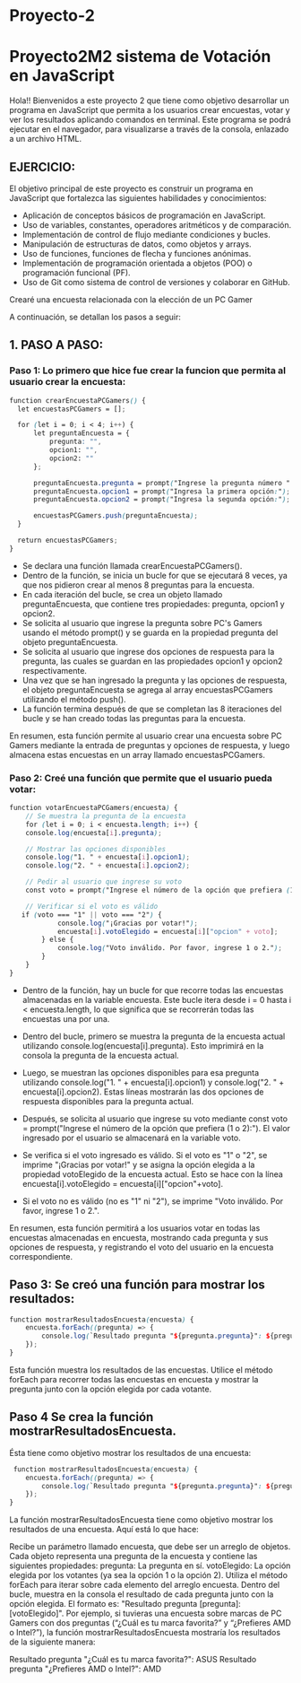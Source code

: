 # Proyecto-2

# Proyecto2M2 sistema de Votación en JavaScript
Hola!! Bienvenidos a este proyecto 2 que tiene como objetivo desarrollar un programa en JavaScript que permita a los usuarios crear encuestas, votar y ver los resultados aplicando comandos en terminal. Este programa se podrá ejecutar en el navegador, para visualizarse a través de la consola, enlazado a un archivo HTML.


## EJERCICIO:
El objetivo principal de este proyecto es construir un programa en JavaScript que fortalezca las siguientes habilidades y conocimientos:

- Aplicación de conceptos básicos de programación en JavaScript.
- Uso de variables, constantes, operadores aritméticos y de comparación.
- Implementación de control de flujo mediante condiciones y bucles.
- Manipulación de estructuras de datos, como objetos y arrays.
- Uso de funciones, funciones de flecha y funciones anónimas.
- Implementación de programación orientada a objetos (POO) o programación funcional (PF).
- Uso de Git como sistema de control de versiones y colaborar en GitHub.


Crearé una encuesta relacionada con la elección de un PC Gamer

A continuación, se detallan los pasos a seguir:

## 1. PASO A PASO:
### Paso 1: Lo primero que hice fue crear la funcion que permita al usuario crear la encuesta:

  ```scss
  function crearEncuestaPCGamers() {
    let encuestasPCGamers = [];

    for (let i = 0; i < 4; i++) {
        let preguntaEncuesta = {
            pregunta: "",
            opcion1: "",
            opcion2: ""
        };

        preguntaEncuesta.pregunta = prompt("Ingrese la pregunta número " + (i + 1) + " sobre marcas de PC Gamers:");
        preguntaEncuesta.opcion1 = prompt("Ingresa la primera opción:");
        preguntaEncuesta.opcion2 = prompt("Ingresa la segunda opción:");

        encuestasPCGamers.push(preguntaEncuesta);
    }

    return encuestasPCGamers;
}
  ```

- Se declara una función llamada crearEncuestaPCGamers().
- Dentro de la función, se inicia un bucle for que se ejecutará 8 veces, ya que nos pidieron crear al menos 8 preguntas para la encuesta.
- En cada iteración del bucle, se crea un objeto llamado preguntaEncuesta, que contiene tres propiedades: pregunta, opcion1 y opcion2.
- Se solicita al usuario que ingrese la pregunta sobre PC's Gamers usando el método prompt() y se guarda en la propiedad pregunta del objeto preguntaEncuesta.
- Se solicita al usuario que ingrese dos opciones de respuesta para la pregunta, las cuales se guardan en las propiedades opcion1 y opcion2 respectivamente.
- Una vez que se han ingresado la pregunta y las opciones de respuesta, el objeto preguntaEncuesta se agrega al array encuestasPCGamers utilizando el método push().
- La función termina después de que se completan las 8 iteraciones del bucle y se han creado todas las preguntas para la encuesta.
  
En resumen, esta función permite al usuario crear una encuesta sobre PC Gamers mediante la entrada de preguntas y opciones de respuesta, y luego almacena estas encuestas en un array llamado encuestasPCGamers.

  
### Paso 2: Creé una función que permite que el usuario pueda votar:

```scss
function votarEncuestaPCGamers(encuesta) {
    // Se muestra la pregunta de la encuesta
    for (let i = 0; i < encuesta.length; i++) {
    console.log(encuesta[i].pregunta);

    // Mostrar las opciones disponibles
    console.log("1. " + encuesta[i].opcion1);
    console.log("2. " + encuesta[i].opcion2);

    // Pedir al usuario que ingrese su voto
    const voto = prompt("Ingrese el número de la opción que prefiera (1 o 2):");

    // Verificar si el voto es válido
   if (voto === "1" || voto === "2") {
            console.log("¡Gracias por votar!");
            encuesta[i].votoElegido = encuesta[i]["opcion" + voto];
        } else {
            console.log("Voto inválido. Por favor, ingrese 1 o 2.");
        }
    }
}
  ```

- Dentro de la función, hay un bucle for que recorre todas las encuestas almacenadas en la variable encuesta. Este bucle itera desde i = 0 hasta i < encuesta.length, lo que significa que se recorrerán todas las encuestas una por una.

- Dentro del bucle, primero se muestra la pregunta de la encuesta actual utilizando console.log(encuesta[i].pregunta). Esto imprimirá en la consola la pregunta de la encuesta actual.

- Luego, se muestran las opciones disponibles para esa pregunta utilizando console.log("1. " + encuesta[i].opcion1) y console.log("2. " + encuesta[i].opcion2). Estas líneas mostrarán las dos opciones de respuesta disponibles para la pregunta actual.

- Después, se solicita al usuario que ingrese su voto mediante const voto = prompt("Ingrese el número de la opción que prefiera (1 o 2):"). El valor ingresado por el usuario se almacenará en la variable voto.

- Se verifica si el voto ingresado es válido. Si el voto es "1" o "2", se imprime "¡Gracias por votar!" y se asigna la opción elegida a la propiedad votoElegido de la encuesta actual. Esto se hace con la línea encuesta[i].votoElegido = encuesta[i]["opcion"+voto].

- Si el voto no es válido (no es "1" ni "2"), se imprime "Voto inválido. Por favor, ingrese 1 o 2.".

 En resumen, esta función permitirá a los usuarios votar en todas las encuestas almacenadas en encuesta, mostrando cada pregunta y sus opciones de respuesta, y registrando el voto del usuario en la encuesta correspondiente.


##  Paso 3: Se creó una función para mostrar los resultados:

```scss
function mostrarResultadosEncuesta(encuesta) {
    encuesta.forEach((pregunta) => {
        console.log(`Resultado pregunta "${pregunta.pregunta}": ${pregunta.votoElegido}`);
    });
}
  ```
Esta función muestra los resultados de las encuestas. Utilice el método forEach para recorrer todas las encuestas en encuesta y mostrar la pregunta junto con la opción elegida por cada votante.

##  Paso 4 Se crea la función mostrarResultadosEncuesta.
Ésta tiene como objetivo mostrar los resultados de una encuesta:

```scss
 function mostrarResultadosEncuesta(encuesta) {
    encuesta.forEach((pregunta) => {
        console.log(`Resultado pregunta "${pregunta.pregunta}": ${pregunta.votoElegido}`);
    });
}

  ```
La función mostrarResultadosEncuesta tiene como objetivo mostrar los resultados de una encuesta. Aquí está lo que hace:

Recibe un parámetro llamado encuesta, que debe ser un arreglo de objetos. Cada objeto representa una pregunta de la encuesta y contiene las siguientes propiedades:
pregunta: La pregunta en sí.
votoElegido: La opción elegida por los votantes (ya sea la opción 1 o la opción 2).
Utiliza el método forEach para iterar sobre cada elemento del arreglo encuesta.
Dentro del bucle, muestra en la consola el resultado de cada pregunta junto con la opción elegida. El formato es: "Resultado pregunta [pregunta]: [votoElegido]".
Por ejemplo, si tuvieras una encuesta sobre marcas de PC Gamers con dos preguntas (“¿Cuál es tu marca favorita?” y “¿Prefieres AMD o Intel?”), la función mostrarResultadosEncuesta mostraría los resultados de la siguiente manera:

Resultado pregunta "¿Cuál es tu marca favorita?": ASUS
Resultado pregunta "¿Prefieres AMD o Intel?": AMD

